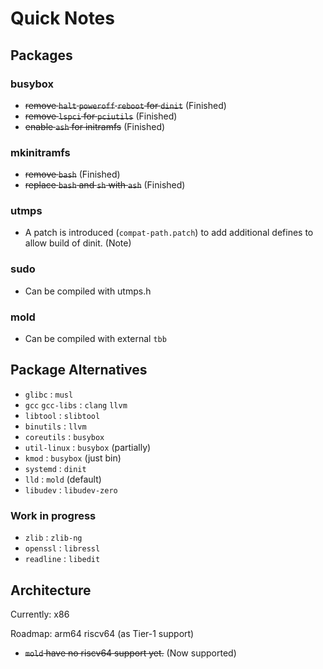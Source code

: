 # Quick Notes

## Packages

### busybox

- ~~remove `halt` `poweroff` `reboot` for `dinit`~~ (Finished)
- ~~remove `lspci` for `pciutils`~~ (Finished)
- ~~enable `ash` for initramfs~~ (Finished)

### mkinitramfs

- ~~remove `bash`~~ (Finished)
- ~~replace `bash` and `sh` with `ash`~~ (Finished)

### utmps

- A patch is introduced (`compat-path.patch`) to add additional defines to allow build of dinit. (Note)

### sudo

- Can be compiled with utmps.h

### mold

- Can be compiled with external `tbb`

## Package Alternatives

- `glibc` : `musl`
- `gcc` `gcc-libs` : `clang` `llvm`
- `libtool` : `slibtool`
- `binutils` : `llvm`
- `coreutils` : `busybox`
- `util-linux` : `busybox` (partially)
- `kmod` : `busybox` (just bin)
- `systemd` : `dinit`
- `lld` : `mold` (default)
- `libudev` : `libudev-zero`

### Work in progress

- `zlib` : `zlib-ng`
- `openssl` : `libressl`
- `readline` : `libedit`


## Architecture

Currently: x86

Roadmap: arm64 riscv64 (as Tier-1 support)

- ~~`mold` have no riscv64 support yet.~~ (Now supported)